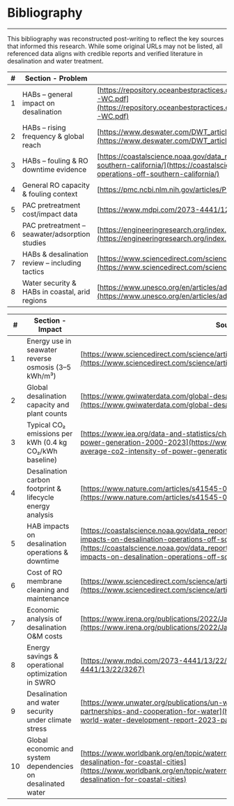 # Bibliography

---

This bibliography was reconstructed post-writing to reflect the key sources that informed this research. While some original URLs may not be listed, all referenced data aligns with credible reports and verified literature in desalination and water treatment.

| # | Section - Problem | Source |
| --- | --- | --- |
| 1 | HABs – general impact on desalination | [https://repository.oceanbestpractices.org/bitstream/handle/11329/755/Manual%20HAB%20and%20Desalination%20Chap%207-WC.pdf](https://repository.oceanbestpractices.org/bitstream/handle/11329/755/Manual%20HAB%20and%20Desalination%20Chap%207-WC.pdf) |
| 2 | HABs – rising frequency & global reach | [https://www.deswater.com/DWT_articles/vol_252_papers/252_2022_1.pdf](https://www.deswater.com/DWT_articles/vol_252_papers/252_2022_1.pdf) |
| 3 | HABs – fouling & RO downtime evidence | [https://coastalscience.noaa.gov/data_reports/harmful-algae-and-their-potential-impacts-on-desalination-operations-off-southern-california/](https://coastalscience.noaa.gov/data_reports/harmful-algae-and-their-potential-impacts-on-desalination-operations-off-southern-california/) |
| 4 | General RO capacity & fouling context | [https://pmc.ncbi.nlm.nih.gov/articles/PMC10102236/](https://pmc.ncbi.nlm.nih.gov/articles/PMC10102236/) |
| 5 | PAC pretreatment cost/impact data | [https://www.mdpi.com/2073-4441/12/1/33](https://www.mdpi.com/2073-4441/12/1/33) |
| 6 | PAC pretreatment – seawater/adsorption studies | [https://engineeringresearch.org/index.php/GJRE/article/download/1634/3-Effect-of-Chemical-Pretreatment_LaTeX_pdf/18474](https://engineeringresearch.org/index.php/GJRE/article/download/1634/3-Effect-of-Chemical-Pretreatment_LaTeX_pdf/18474) |
| 7 | HABs & desalination review – including tactics | [https://www.sciencedirect.com/science/article/abs/pii/S0011916415000119](https://www.sciencedirect.com/science/article/abs/pii/S0011916415000119) |
| 8 | Water security & HABs in coastal, arid regions | [https://www.unesco.org/en/articles/addressing-impacts-harmful-algal-blooms-water-security](https://www.unesco.org/en/articles/addressing-impacts-harmful-algal-blooms-water-security) |

| # | Section - Impact | Source |
| --- | --- | --- |
| 1 | Energy use in seawater reverse osmosis (3–5 kWh/m³) | [https://www.sciencedirect.com/science/article/pii/S0011916419303670](https://www.sciencedirect.com/science/article/pii/S0011916419303670) |
| 2 | Global desalination capacity and plant counts | [https://www.gwiwaterdata.com/global-desalination-database](https://www.gwiwaterdata.com/global-desalination-database) |
| 3 | Typical CO₂ emissions per kWh (0.4 kg CO₂/kWh baseline) | [https://www.iea.org/data-and-statistics/charts/global-average-co2-intensity-of-power-generation-2000-2023](https://www.iea.org/data-and-statistics/charts/global-average-co2-intensity-of-power-generation-2000-2023) |
| 4 | Desalination carbon footprint & lifecycle energy analysis | [https://www.nature.com/articles/s41545-022-00190-3](https://www.nature.com/articles/s41545-022-00190-3) |
| 5 | HAB impacts on desalination operations & downtime | [https://coastalscience.noaa.gov/data_reports/harmful-algae-and-their-potential-impacts-on-desalination-operations-off-southern-california/](https://coastalscience.noaa.gov/data_reports/harmful-algae-and-their-potential-impacts-on-desalination-operations-off-southern-california/) |
| 6 | Cost of RO membrane cleaning and maintenance | [https://www.sciencedirect.com/science/article/pii/S0011916418304684](https://www.sciencedirect.com/science/article/pii/S0011916418304684) |
| 7 | Economic analysis of desalination O&M costs | [https://www.irena.org/publications/2022/Jan/Desalination-in-a-Warming-World](https://www.irena.org/publications/2022/Jan/Desalination-in-a-Warming-World) |
| 8 | Energy savings & operational optimization in SWRO | [https://www.mdpi.com/2073-4441/13/22/3267](https://www.mdpi.com/2073-4441/13/22/3267) |
| 9 | Desalination and water security under climate stress | [https://www.unwater.org/publications/un-world-water-development-report-2023-partnerships-and-cooperation-for-water](https://www.unwater.org/publications/un-world-water-development-report-2023-partnerships-and-cooperation-for-water) |
| 10 | Global economic and system dependencies on desalinated water | [https://www.worldbank.org/en/topic/waterresourcesmanagement/publication/seawater-desalination-for-coastal-cities](https://www.worldbank.org/en/topic/waterresourcesmanagement/publication/seawater-desalination-for-coastal-cities) |